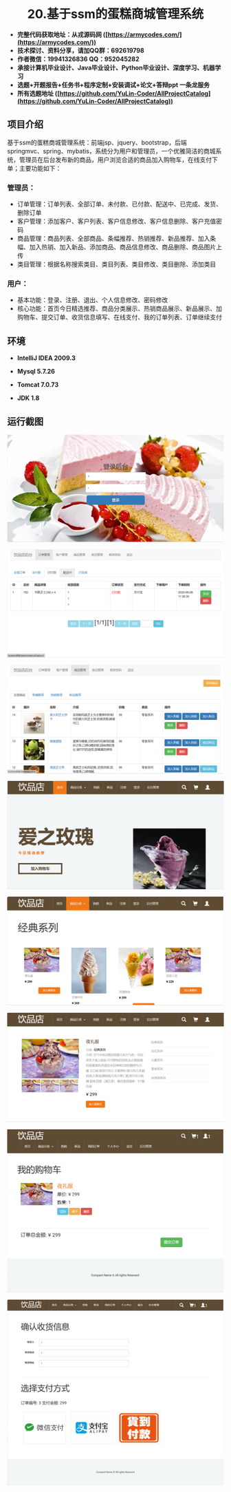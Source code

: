 <p><h1 align="center">20.基于ssm的蛋糕商城管理系统</h1></p>

- <b>完整代码获取地址：从戎源码网 ([https://armycodes.com/](https://armycodes.com/))</b>
- <b>技术探讨、资料分享，请加QQ群：692619798</b> 
- <b>作者微信：19941326836  QQ：952045282</b> 
- <b>承接计算机毕业设计、Java毕业设计、Python毕业设计、深度学习、机器学习</b>
- <b>选题+开题报告+任务书+程序定制+安装调试+论文+答辩ppt 一条龙服务</b>
- <b>所有选题地址 ([https://github.com/YuLin-Coder/AllProjectCatalog](https://github.com/YuLin-Coder/AllProjectCatalog)) </b>

## 项目介绍

基于ssm的蛋糕商城管理系统：前端jsp、jquery、bootstrap，后端 springmvc、spring、mybatis，系统分为用户和管理员，一个优雅简洁的商城系统，管理员在后台发布新的商品，用户浏览合适的商品加入购物车，在线支付下单；主要功能如下：

### 管理员：

- 订单管理：订单列表、全部订单、未付款、已付款、配送中、已完成、发货、删除订单
- 客户管理：添加客户、客户列表、客户信息修改、客户信息删除、客户充值密码
- 商品管理：商品列表、全部商品、条幅推荐、热销推荐、新品推荐、加入条幅、加入热销、加入新品、添加商品、商品信息修改、商品删除、商品图片上传
- 类目管理：根据名称搜索类目、类目列表、类目修改、类目删除、添加类目

### 用户：

- 基本功能：登录、注册、退出、个人信息修改、密码修改
- 核心功能：首页今日精选推荐、商品分类展示、热销商品展示、新品展示、加购物车、提交订单、收货信息填写、在线支付、我的订单列表、订单继续支付

## 环境

- <b>IntelliJ IDEA 2009.3</b>

- <b>Mysql 5.7.26</b>

- <b>Tomcat 7.0.73</b>

- <b>JDK 1.8</b>


## 运行截图
![](screenshot/1.png)

![](screenshot/2.png)

![](screenshot/3.png)

![](screenshot/4.png)

![](screenshot/5.png)

![](screenshot/6.png)

![](screenshot/7.png)

![](screenshot/8.png)

